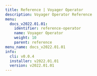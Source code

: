 ```yaml
---
title: Reference | Voyager Operator
description: Voyager Operator Reference
menu:
  docs_v2022.01.01:
    identifier: reference-operator
    name: Voyager Operator
    weight: 10
    parent: reference
menu_name: docs_v2022.01.01
info:
  cli: v0.0.4
  installer: v2022.01.01
  version: v2022.01.01
---
```


